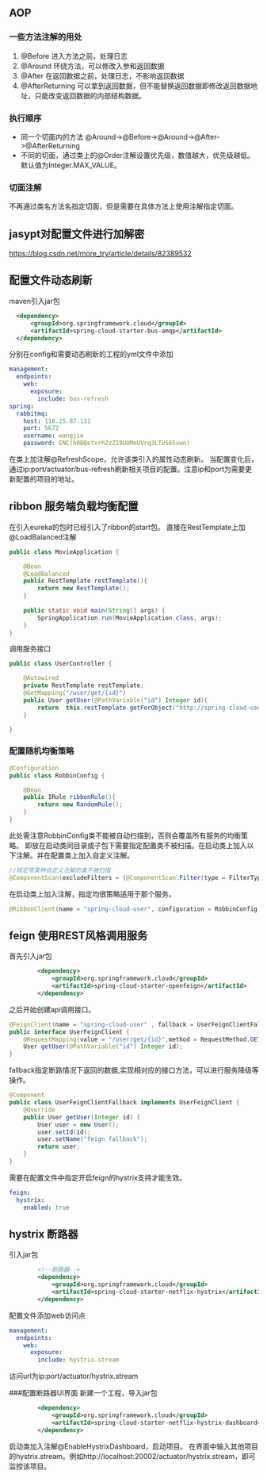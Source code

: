## AOP
### 一些方法注解的用处
1. @Before 进入方法之前，处理日志
2. @Around 环绕方法，可以修改入参和返回数据
3. @After  在返回数据之前，处理日志，不影响返回数据
4. @AfterReturning 可以拿到返回数据，但不能替换返回数据即修改返回数据地址，只能改变返回数据的内部结构数据。
### 执行顺序
- 同一个切面内的方法 @Around->@Before->@Around->@After->@AfterReturning
- 不同的切面，通过类上的@Order注解设置优先级，数值越大，优先级越低。默认值为Integer.MAX_VALUE。
### 切面注解
不再通过类名方法名指定切面，但是需要在具体方法上使用注解指定切面。

## jasypt对配置文件进行加解密
https://blog.csdn.net/more_try/article/details/82389532

## 配置文件动态刷新
maven引入jar包
```xml
  <dependency>
      <groupId>org.springframework.cloud</groupId>
      <artifactId>spring-cloud-starter-bus-amqp</artifactId>
  </dependency>
```
分别在config和需要动态刷新的工程的yml文件中添加
```yml
management:
  endpoints:
    web:
      exposure:
        include: bus-refresh
spring:
  rabbitmq:
    host: 118.25.87.131
    port: 5672
    username: wangjie
    password: ENC(h0BQetxrh2zZ19UUMeUVrq3LTUS65uwn)
```
在类上加注解@RefreshScope，允许该类引入的属性动态刷新。
当配置变化后，通过ip:port/actuator/bus-refresh刷新相关项目的配置。注意ip和port为需要更新配置的项目的地址。

## ribbon 服务端负载均衡配置
在引入eureka的包时已经引入了ribbon的start包。
直接在RestTemplate上加@LoadBalanced注解
```java
public class MovieApplication {

    @Bean
    @LoadBalanced
    public RestTemplate restTemplate(){
        return new RestTemplate();
    }
   
    public static void main(String[] args) {
        SpringApplication.run(MovieApplication.class, args);
    }
}
```
调用服务接口
```java
public class UserController {

    @Autowired
    private RestTemplate restTemplate;
    @GetMapping("/user/get/{id}")
    public User getUser(@PathVariable("id") Integer id){
        return  this.restTemplate.getForObject("http://spring-cloud-user/user/get/"+id,User.class);
    }

}
```
### 配置随机均衡策略
```java
@Configuration
public class RobbinConfig {

    @Bean
    public IRule ribbonRule(){
        return new RandomRule();
    }
}
```
此处需注意RobbinConfig类不能被自动扫描到，否则会覆盖所有服务的均衡策略。
即放在启动类同目录或子包下需要指定配置类不被扫描。在启动类上加入以下注解。并在配置类上加入自定义注解。
```java
//规定带某种自定义注解的类不被扫描
@ComponentScan(excludeFilters = {@ComponentScan.Filter(type = FilterType.ANNOTATION,value = ExcludeFromComponentScan.class)})
```
在启动类上加入注解，指定均很策略适用于那个服务。
```java
@RibbonClient(name = "spring-cloud-user", configuration = RobbinConfig.class);
```

## feign 使用REST风格调用服务
首先引入jar包
```xml
        <dependency>
            <groupId>org.springframework.cloud</groupId>
            <artifactId>spring-cloud-starter-openfeign</artifactId>
        </dependency>
```
之后开始创建api调用接口。
```java
@FeignClient(name = "spring-cloud-user" , fallback = UserFeignClientFallback.class)
public interface UserFeignClient {
    @RequestMapping(value = "/user/get/{id}",method = RequestMethod.GET)
    User getUser(@PathVariable("id") Integer id);
}
```
fallback指定断路情况下返回的数据,实现相对应的接口方法，可以进行服务降级等操作。
```java
@Component
public class UserFeignClientFallback implements UserFeignClient {
    @Override
    public User getUser(Integer id) {
        User user = new User();
        user.setId(id);
        user.setName("feign fallback");
        return user;
    }
}
```
需要在配置文件中指定开启feign的hystrix支持才能生效。
```yaml
feign:
  hystrix:
    enabled: true
```

## hystrix 断路器
引入jar包
```xml
        <!--断路器-->
        <dependency>
            <groupId>org.springframework.cloud</groupId>
            <artifactId>spring-cloud-starter-netflix-hystrix</artifactId>
        </dependency>

```
配置文件添加web访问点
```yaml
management:
  endpoints:
    web:
      exposure:
        include: hystrix.stream
```
访问url为ip:port/actuator/hystrix.stream

###配置断路器UI界面
新建一个工程，导入jar包
```xml
        <dependency>
            <groupId>org.springframework.cloud</groupId>
            <artifactId>spring-cloud-starter-netflix-hystrix-dashboard</artifactId>
        </dependency>
```
启动类加入注解@EnableHystrixDashboard，启动项目。
在界面中输入其他项目的hystrix.stream。例如http://localhost:20002/actuator/hystrix.stream，即可监控该项目。

